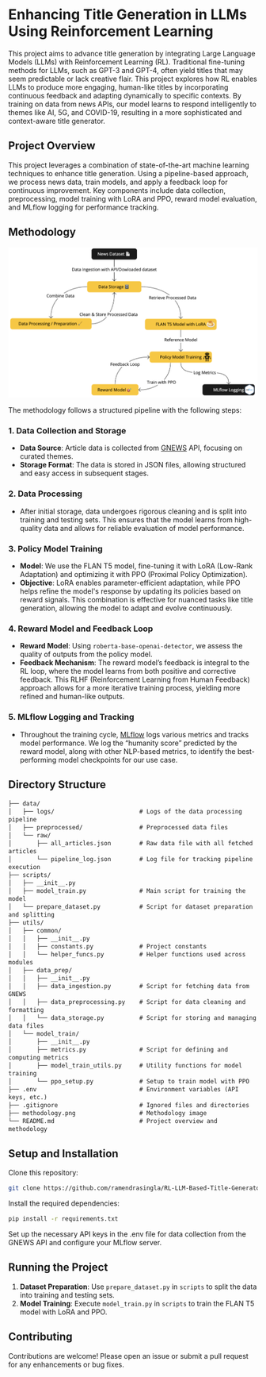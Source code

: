# Enhancing Title Generation in LLMs Using Reinforcement Learning

This project aims to advance title generation by integrating Large Language Models (LLMs) with Reinforcement Learning (RL). Traditional fine-tuning methods for LLMs, such as GPT-3 and GPT-4, often yield titles that may seem predictable or lack creative flair. This project explores how RL enables LLMs to produce more engaging, human-like titles by incorporating continuous feedback and adapting dynamically to specific contexts. By training on data from news APIs, our model learns to respond intelligently to themes like AI, 5G, and COVID-19, resulting in a more sophisticated and context-aware title generator.

## Project Overview

This project leverages a combination of state-of-the-art machine learning techniques to enhance title generation. Using a pipeline-based approach, we process news data, train models, and apply a feedback loop for continuous improvement. Key components include data collection, preprocessing, model training with LoRA and PPO, reward model evaluation, and MLflow logging for performance tracking.

## Methodology

![Methodology](./methodology.png)

The methodology follows a structured pipeline with the following steps:

### 1. Data Collection and Storage
   - **Data Source**: Article data is collected from [GNEWS](https://gnews.io/) API, focusing on curated themes.
   - **Storage Format**: The data is stored in JSON files, allowing structured and easy access in subsequent stages.

### 2. Data Processing
   - After initial storage, data undergoes rigorous cleaning and is split into training and testing sets. This ensures that the model learns from high-quality data and allows for reliable evaluation of model performance.

### 3. Policy Model Training
   - **Model**: We use the FLAN T5 model, fine-tuning it with LoRA (Low-Rank Adaptation) and optimizing it with PPO (Proximal Policy Optimization).
   - **Objective**: LoRA enables parameter-efficient adaptation, while PPO helps refine the model's response by updating its policies based on reward signals. This combination is effective for nuanced tasks like title generation, allowing the model to adapt and evolve continuously.

### 4. Reward Model and Feedback Loop
   - **Reward Model**: Using `roberta-base-openai-detector`, we assess the quality of outputs from the policy model.
   - **Feedback Mechanism**: The reward model’s feedback is integral to the RL loop, where the model learns from both positive and corrective feedback. This RLHF (Reinforcement Learning from Human Feedback) approach allows for a more iterative training process, yielding more refined and human-like outputs.

### 5. MLflow Logging and Tracking
   - Throughout the training cycle, [MLflow](https://mlflow.org/) logs various metrics and tracks model performance. We log the “humanity score” predicted by the reward model, along with other NLP-based metrics, to identify the best-performing model checkpoints for our use case.

## Directory Structure

```plaintext
├── data/
│   ├── logs/                        # Logs of the data processing pipeline
│   ├── preprocessed/                # Preprocessed data files
│   └── raw/
│       ├── all_articles.json        # Raw data file with all fetched articles
│       └── pipeline_log.json        # Log file for tracking pipeline execution
├── scripts/
│   ├── __init__.py
│   ├── model_train.py               # Main script for training the model
│   └── prepare_dataset.py           # Script for dataset preparation and splitting
├── utils/
│   ├── common/
│   │   ├── __init__.py
│   │   ├── constants.py             # Project constants
│   │   └── helper_funcs.py          # Helper functions used across modules
│   ├── data_prep/
│   │   ├── __init__.py
│   │   ├── data_ingestion.py        # Script for fetching data from GNEWS
│   │   ├── data_preprocessing.py    # Script for data cleaning and formatting
│   │   └── data_storage.py          # Script for storing and managing data files
│   └── model_train/
│       ├── __init__.py
│       ├── metrics.py               # Script for defining and computing metrics
│       ├── model_train_utils.py     # Utility functions for model training
│       └── ppo_setup.py             # Setup to train model with PPO
├── .env                             # Environment variables (API keys, etc.)
├── .gitignore                       # Ignored files and directories
├── methodology.png                  # Methodology image
└── README.md                        # Project overview and methodology
```
## Setup and Installation

Clone this repository:

```bash
git clone https://github.com/ramendrasingla/RL-LLM-Based-Title-Generator.git
```

Install the required dependencies:

```bash
pip install -r requirements.txt
```
Set up the necessary API keys in the .env file for data collection from the GNEWS API and configure your MLflow server.

## Running the Project

1. **Dataset Preparation**: Use `prepare_dataset.py` in `scripts` to split the data into training and testing sets.
2. **Model Training**: Execute `model_train.py` in `scripts` to train the FLAN T5 model with LoRA and PPO.

## Contributing

Contributions are welcome! Please open an issue or submit a pull request for any enhancements or bug fixes.

